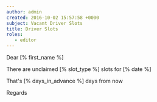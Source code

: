 ```yaml
---
author: admin
created: 2016-10-02 15:57:58 +0000
subject: Vacant Driver Slots
title: Driver Slots
roles:
   - editor
---
```


Dear [% first_name %]

There are unclaimed [% slot_type %] slots for [% date %]

That's [% days_in_advance %] days from now

Regards
